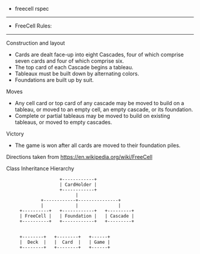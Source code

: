 * freecell rspec

-----------------
* FreeCell Rules:
-----------------
Construction and layout

* Cards are dealt face-up into eight Cascades, four of which comprise seven cards and four of which comprise six.
* The top card of each Cascade begins a tableau.
* Tableaux must be built down by alternating colors.
* Foundations are built up by suit.

Moves
* Any cell card or top card of any cascade may be moved to build on a tableau, or moved to an empty cell, an empty cascade, or its foundation.
* Complete or partial tableaus may be moved to build on existing tableaus, or moved to empty cascades.

Victory
* The game is won after all cards are moved to their foundation piles.

Directions taken from https://en.wikipedia.org/wiki/FreeCell


  Class Inheritance Hierarchy

                        +------------+
                        | CardHolder |
                        +------------+
                              |
                 +------------+---------------+
                 |            |               |
         +----------+   +------------+   +---------+
         | FreeCell |   | Foundation |   | Cascade |
         +----------+   +------------+   +---------+           


         +--------+   +--------+   +------+
         |  Deck  |   |  Card  |   | Game |
         +--------+   +--------+   +------+
